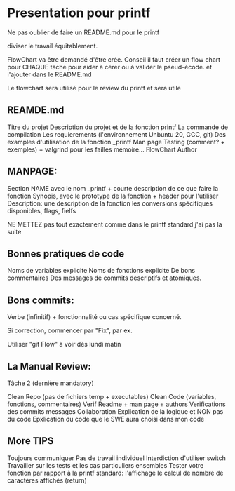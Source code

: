 # Presentation pour printf

Ne pas oublier de faire un README.md pour le printf

diviser le travail équitablement.


FlowChart va être demandé d'être crée.
Conseil il faut créer un flow chart pour CHAQUE tâche pour aider à cérer ou à valider le pseud-ècode. et l'ajouter dans le README.md

Le flowchart sera utilisé pour le review du printf et sera utile


## REAMDE.md

Titre du projet
Description du projet et de la fonction printf
La commande de compilation
Les requierements (l'environnement Unbuntu 20, GCC, git) 
Des examples d'utilisation de la fonction _printf
Man page
Testing (comment? + exemples) + valgrind pour les failles mémoire...
FlowChart
Author

## MANPAGE:

Section NAME avec le nom _printf + courte description de ce que faire la fonction
Synopis, avec le prototype de la fonction + header pour l'utiliser
Description: une description de la fonction les conversions spécifiques disponibles, flags, fielfs

NE METTEZ pas tout exactement comme dans le printf standard
j'ai pas la suite


## Bonnes pratiques de code

Noms de variables explicite
Noms de fonctions explicite
De bons commentaires
Des messages de commits descriptifs et atomiques.

## Bons commits:

Verbe (infinitif) + fonctionnalité ou cas spécifique concerné.

Si correction, commencer par "Fix", par ex.

Utiliser "git Flow" à voir dès lundi matin

## La Manual Review:

Tâche 2 (dernière mandatory)

Clean Repo (pas de fichiers temp + executables)
Clean Code (variables, fonctions, commentaires)
Verif Readme + man page + authors
Verifications des commits messages
Collaboration
Explication de la logique et NON pas du code
Epxlication du code que le SWE aura choisi dans mon code

## More TIPS

Toujours communiquer
Pas de travail individuel
Interdiction d'utiliser switch
Travailler sur les tests et les cas particuliers ensembles
Tester votre fonction par rapport à la printf standard:
l'affichage
le calcul de nombre de caractères affichés (return)